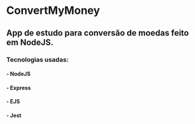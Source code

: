 # ConvertMyMoney

## App de estudo para conversão de moedas feito em NodeJS.

### Tecnologias usadas:

#### - NodeJS
#### - Express
#### - EJS
#### - Jest